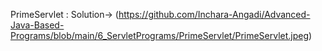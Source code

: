 PrimeServlet : 
Solution-> (https://github.com/Inchara-Angadi/Advanced-Java-Based-Programs/blob/main/6_ServletPrograms/PrimeServlet/PrimeServlet.jpeg)
